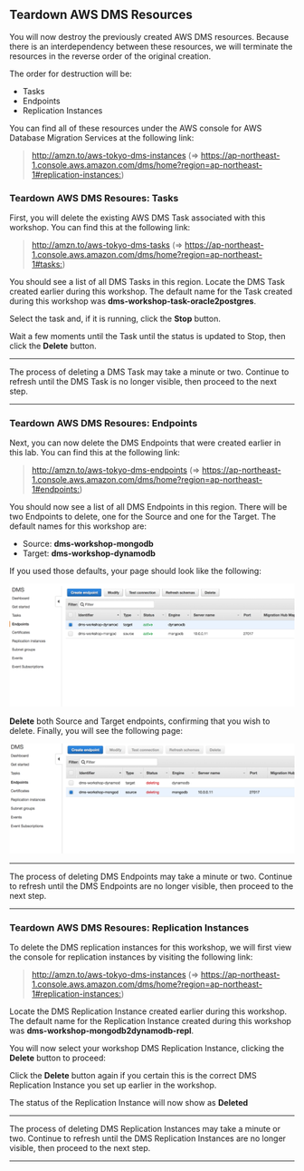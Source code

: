 ## Teardown AWS DMS Resources

You will now destroy the previously created AWS DMS resources. Because there is an interdependency between these resources, we will terminate the resources in the reverse order of the original creation.

The order for destruction will be:

- Tasks
- Endpoints
- Replication Instances

You can find all of these resources under the AWS console for AWS Database Migration Services at the following link:

> <http://amzn.to/aws-tokyo-dms-instances>
(=> <https://ap-northeast-1.console.aws.amazon.com/dms/home?region=ap-northeast-1#replication-instances:>)

### Teardown AWS DMS Resoures: Tasks

First, you will delete the existing AWS DMS Task associated with this workshop. You can find this at the following link:

> <http://amzn.to/aws-tokyo-dms-tasks>
(=> <https://ap-northeast-1.console.aws.amazon.com/dms/home?region=ap-northeast-1#tasks:>)

You should see a list of all DMS Tasks in this region. Locate the DMS Task created earlier during this workshop. The default name for the Task created during this workshop was **dms-workshop-task-oracle2postgres**.

Select the task and, if it is running, click the **Stop** button.

Wait a few moments until the Task until the status is updated to Stop, then click the **Delete** button.

---

The process of deleting a DMS Task may take a minute or two. Continue to refresh until the DMS Task is no longer visible, then proceed to the next step.

---

### Teardown AWS DMS Resoures: Endpoints

Next, you can now delete the DMS Endpoints that were created earlier in this lab. You can find this at the following link:

> <http://amzn.to/aws-tokyo-dms-endpoints> (=> <https://ap-northeast-1.console.aws.amazon.com/dms/home?region=ap-northeast-1#endpoints:>)

You should now see a list of all DMS Endpoints in this region. There will be two Endpoints to delete, one for the Source and one for the Target. The default names for this workshop are:

- Source: **dms-workshop-mongodb**
- Target: **dms-workshop-dynamodb**

If you used those defaults, your page should look like the following:

![Teardown AWS DMS - List All Endpoints](images/teardown/aws_dms/endpoint-all.png)

**Delete** both Source and Target endpoints, confirming that you wish to delete. Finally, you will see the following page:

![Teardown AWS DMS - Endpoints Deleted](images/teardown/aws_dms/endpoint-deleted.png)

---

The process of deleting DMS Endpoints may take a minute or two. Continue to refresh until the DMS Endpoints are no longer visible, then proceed to the next step.

---

### Teardown AWS DMS Resoures: Replication Instances

To delete the DMS replication instances for this workshop, we will first view the console for replication instances by visiting the following link:

> <http://amzn.to/aws-tokyo-dms-instances>
(=> <https://ap-northeast-1.console.aws.amazon.com/dms/home?region=ap-northeast-1#replication-instances:>)

Locate the DMS Replication Instance created earlier during this workshop. The default name for the Replication Instance created during this workshop was **dms-workshop-mongodb2dynamodb-repl**.

You will now select your workshop DMS Replication Instance, clicking the **Delete** button to proceed:

Click the **Delete** button again if you certain this is the correct DMS Replication Instance you set up earlier in the workshop.

The status of the Replication Instance will now show as **Deleted**

---

The process of deleting DMS Replication Instances may take a minute or two. Continue to refresh until the DMS Replication Instances are no longer visible, then proceed to the next step.

---